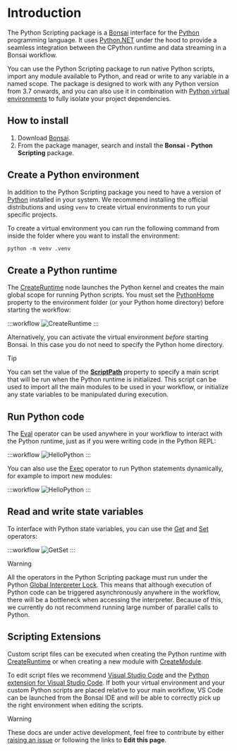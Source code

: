 # Introduction

The Python Scripting package is a [Bonsai](https://bonsai-rx.org/) interface for the [Python](https://www.python.org/) programming language. It uses [Python.NET](https://pythonnet.github.io/pythonnet/) under the hood to provide a seamless integration between the CPython runtime and data streaming in a Bonsai workflow.

You can use the Python Scripting package to run native Python scripts, import any module available to Python, and read or write to any variable in a named scope. The package is designed to work with any Python version from 3.7 onwards, and you can also use it in combination with [Python virtual environments](https://docs.python.org/3/tutorial/venv.html) to fully isolate your project dependencies.

## How to install

1. Download [Bonsai](https://bonsai-rx.org/).
2. From the package manager, search and install the **Bonsai - Python Scripting** package.

## Create a Python environment

In addition to the Python Scripting package you need to have a version of [Python](https://www.python.org/) installed in your system. We recommend installing the official distributions and using `venv` to create virtual environments to run your specific projects.

To create a virtual environment you can run the following command from inside the folder where you want to install the environment:

```ps
python -m venv .venv
```

## Create a Python runtime

The [CreateRuntime](xref:Bonsai.Scripting.Python.CreateRuntime) node launches the Python kernel and creates the main global scope for running Python scripts. You must set the [PythonHome](xref:Bonsai.Scripting.Python.CreateRuntime.PythonHome) property to the environment folder (or your Python home directory) before starting the workflow:

:::workflow
![CreateRuntime](~/workflows/create-runtime.bonsai)
:::

Alternatively, you can activate the virtual environment *before* starting Bonsai. In this case you do not need to specify the Python home directory.

> [!Tip]
> You can set the value of the [**ScriptPath**](xref:Bonsai.Scripting.Python.CreateRuntime.ScriptPath) property to specify a main script that will be run when the Python runtime is initialized. This script can be used to import all the main modules to be used in your workflow, or initialize any state variables to be manipulated during execution.

## Run Python code

The [Eval](xref:Bonsai.Scripting.Python.Eval) operator can be used anywhere in your workflow to interact with the Python runtime, just as if you were writing code in the Python REPL:

:::workflow
![HelloPython](~/workflows/hello-python.bonsai)
:::

You can also use the [Exec](xref:Bonsai.Scripting.Python.Exec) operator to run Python statements dynamically, for example to import new modules:

:::workflow
![HelloPython](~/workflows/exec-eval.bonsai)
:::

## Read and write state variables

To interface with Python state variables, you can use the [Get](xref:Bonsai.Scripting.Python.Get) and [Set](xref:Bonsai.Scripting.Python.Set) operators:

:::workflow
![GetSet](~/workflows/get-set.bonsai)
:::

> [!Warning]
> All the operators in the Python Scripting package must run under the Python [Global Interpreter Lock](https://docs.python.org/3/glossary.html#term-global-interpreter-lock). This means that although execution of Python code can be triggered asynchronously anywhere in the workflow, there will be a bottleneck when accessing the interpreter. Because of this, we currently do not recommend running large number of parallel calls to Python.

## Scripting Extensions

Custom script files can be executed when creating the Python runtime with [CreateRuntime](xref:Bonsai.Scripting.Python.CreateRuntime) or when creating a new module with [CreateModule](xref:Bonsai.Scripting.Python.CreateModule).

To edit script files we recommend [Visual Studio Code](https://code.visualstudio.com/) and the [Python extension for Visual Studio Code](https://marketplace.visualstudio.com/items?itemName=ms-python.python). If both your virtual environment and your custom Python scripts are placed relative to your main workflow, VS Code can be launched from the Bonsai IDE and will be able to correctly pick up the right environment when editing the scripts.

> [!Warning]
> These docs are under active development, feel free to contribute by either [raising an issue](https://github.com/bonsai-rx/python-scripting/issues) or following the links to **Edit this page**.